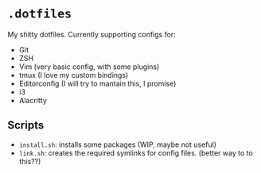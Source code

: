 # `.dotfiles`

My shitty dotfiles. Currently supporting configs for:

- Git
- ZSH
- Vim (very basic config, with some plugins)
- tmux (I love my custom bindings)
- Editorconfig (I will try to mantain this, I promise)
- i3
- Alacritty

## Scripts

- `install.sh`: installs some packages (WIP, maybe not useful)
- `link.sh`: creates the required symlinks for config files. (better way to to
  this??)
